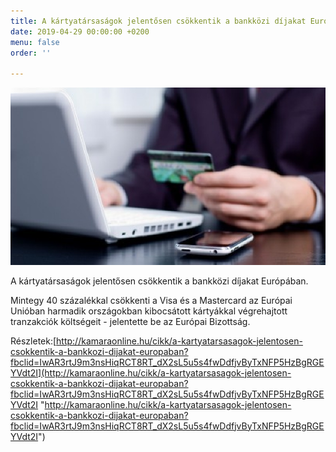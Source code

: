```yaml
---
title: A kártyatársaságok jelentősen csökkentik a bankközi díjakat Európában
date: 2019-04-29 00:00:00 +0200
menu: false
order: ''

---
```

![](/uploads/94793_copy_1_bankolas.jpg)

A kártyatársaságok jelentősen csökkentik a bankközi díjakat Európában.

Mintegy 40 százalékkal csökkenti a Visa és a Mastercard az Európai Unióban harmadik országokban kibocsátott kártyákkal végrehajtott tranzakciók költségeit - jelentette be az Európai Bizottság.

Részletek:[http://kamaraonline.hu/cikk/a-kartyatarsasagok-jelentosen-csokkentik-a-bankkozi-dijakat-europaban?fbclid=IwAR3rtJ9m3nsHiqRCT8RT_dX2sL5u5s4fwDdfjvByTxNFP5HzBgRGEYVdt2I](http://kamaraonline.hu/cikk/a-kartyatarsasagok-jelentosen-csokkentik-a-bankkozi-dijakat-europaban?fbclid=IwAR3rtJ9m3nsHiqRCT8RT_dX2sL5u5s4fwDdfjvByTxNFP5HzBgRGEYVdt2I "http://kamaraonline.hu/cikk/a-kartyatarsasagok-jelentosen-csokkentik-a-bankkozi-dijakat-europaban?fbclid=IwAR3rtJ9m3nsHiqRCT8RT_dX2sL5u5s4fwDdfjvByTxNFP5HzBgRGEYVdt2I")